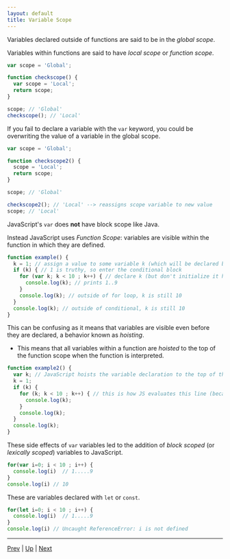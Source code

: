 ```yaml
---
layout: default
title: Variable Scope
---
```


Variables declared outside of functions are said to be in the _global scope_. 

Variables within functions are said to have _local scope_ or _function scope_.

```javascript
var scope = 'Global';

function checkscope() {
  var scope = 'Local';
  return scope;
}

scope; // 'Global'
checkscope(); // 'Local'
```

If you fail to declare a variable with the `var` keyword, you could be overwriting the value of a variable in the global scope.

```javascript
var scope = 'Global';

function checkscope2() {
  scope = 'Local';
  return scope;
}

scope; // 'Global'

checkscope2(); // 'Local' --> reassigns scope variable to new value
scope; // 'Local'

```

JavaScript's `var` does **not** have block scope like Java. 

Instead JavaScript uses *Function Scope*: variables are visible within the function in which they are defined.

```javascript
function example() {
  k = 1; // assign a value to some variable k (which will be declared below)
  if (k) { // 1 is truthy, so enter the conditional block
    for (var k; k < 10 ; k++) { // declare k (but don't initialize it here)
      console.log(k); // prints 1..9
    }
    console.log(k); // outside of for loop, k is still 10
  }
  console.log(k); // outside of conditional, k is still 10
}
```

This can be confusing as it means that variables are visible even before they are declared, a behavior known as *hoisting*.

* This means that all variables within a function are _hoisted_ to the top of the function scope when the function is interpreted.

```js
function example2() {
  var k; // JavaScript hoists the variable declaration to the top of the function's scope
  k = 1;
  if (k) {
    for (k; k < 10 ; k++) { // this is how JS evaluates this line (because it hoisted the declaration with 'var')
      console.log(k);
    }
    console.log(k);
  }
  console.log(k);
}
```

These side effects of `var` variables led to the addition of _block scoped_ (or _lexically scoped_) variables to JavaScript.

```js
for(var i=0; i < 10 ; i++) {
  console.log(i)  // 1.....9
}
console.log(i) // 10
```

These are variables declared with `let` or `const`.

```js
for(let i=0; i < 10 ; i++) {
  console.log(i)  // 1.....9
}
console.log(i) // Uncaught ReferenceError: i is not defined
```

<hr>

[Prev](expressions.md) | [Up](README.md) | [Next](higherOrder.md)

